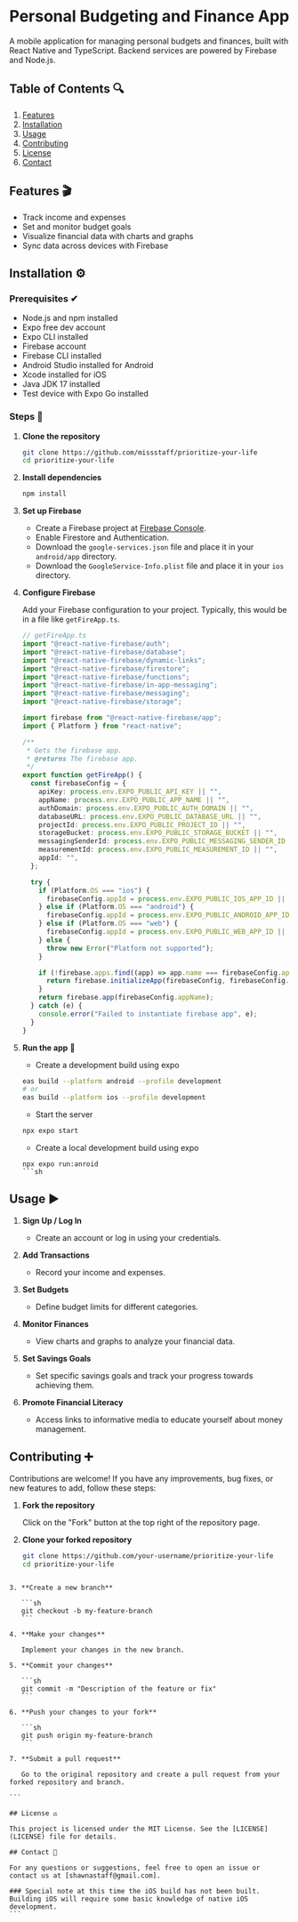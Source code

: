 # Personal Budgeting and Finance App

A mobile application for managing personal budgets and finances, built with React Native and TypeScript. Backend services are powered by Firebase and Node.js.

## Table of Contents 🔍

1. [Features](#features)
2. [Installation](#installation)
3. [Usage](#usage)
4. [Contributing](#contributing)
5. [License](#license)
6. [Contact](#contact)

## Features 🎬

- Track income and expenses
- Set and monitor budget goals
- Visualize financial data with charts and graphs
- Sync data across devices with Firebase

## Installation ⚙

### Prerequisites ✔

- Node.js and npm installed
- Expo free dev account
- Expo CLI installed
- Firebase account
- Firebase CLI installed
- Android Studio installed for Android
- Xcode installed for iOS
- Java JDK 17 installed
- Test device with Expo Go installed

### Steps 👟

1. **Clone the repository**

   ```sh
   git clone https://github.com/missstaff/prioritize-your-life
   cd prioritize-your-life
   ```

2. **Install dependencies**

   ```sh
   npm install
   ```

3. **Set up Firebase**

   - Create a Firebase project at [Firebase Console](https://console.firebase.google.com/).
   - Enable Firestore and Authentication.
   - Download the `google-services.json` file and place it in your `android/app` directory.
   - Download the `GoogleService-Info.plist` file and place it in your `ios` directory.

4. **Configure Firebase**

   Add your Firebase configuration to your project. Typically, this would be in a file like `getFireApp.ts`.

   ```typescript
   // getFireApp.ts
   import "@react-native-firebase/auth";
   import "@react-native-firebase/database";
   import "@react-native-firebase/dynamic-links";
   import "@react-native-firebase/firestore";
   import "@react-native-firebase/functions";
   import "@react-native-firebase/in-app-messaging";
   import "@react-native-firebase/messaging";
   import "@react-native-firebase/storage";

   import firebase from "@react-native-firebase/app";
   import { Platform } from "react-native";

   /**
    * Gets the firebase app.
    * @returns The firebase app.
    */
   export function getFireApp() {
     const firebaseConfig = {
       apiKey: process.env.EXPO_PUBLIC_API_KEY || "",
       appName: process.env.EXPO_PUBLIC_APP_NAME || "",
       authDomain: process.env.EXPO_PUBLIC_AUTH_DOMAIN || "",
       databaseURL: process.env.EXPO_PUBLIC_DATABASE_URL || "",
       projectId: process.env.EXPO_PUBLIC_PROJECT_ID || "",
       storageBucket: process.env.EXPO_PUBLIC_STORAGE_BUCKET || "",
       messagingSenderId: process.env.EXPO_PUBLIC_MESSAGING_SENDER_ID || "",
       measurementId: process.env.EXPO_PUBLIC_MEASUREMENT_ID || "",
       appId: "",
     };

     try {
       if (Platform.OS === "ios") {
         firebaseConfig.appId = process.env.EXPO_PUBLIC_IOS_APP_ID || "";
       } else if (Platform.OS === "android") {
         firebaseConfig.appId = process.env.EXPO_PUBLIC_ANDROID_APP_ID || "";
       } else if (Platform.OS === "web") {
         firebaseConfig.appId = process.env.EXPO_PUBLIC_WEB_APP_ID || "";
       } else {
         throw new Error("Platform not supported");
       }

       if (!firebase.apps.find((app) => app.name === firebaseConfig.appName)) {
         return firebase.initializeApp(firebaseConfig, firebaseConfig.appName);
       }
       return firebase.app(firebaseConfig.appName);
     } catch (e) {
       console.error("Failed to instantiate firebase app", e);
     }
   }
   ```

5. **Run the app** 🚀

   - Create a development build using expo

   ```sh
   eas build --platform android --profile development
   # or
   eas build --platform ios --profile development
   ```

   - Start the server

   ```sh
   npx expo start
   ```

   - Create a local development build using expo
   ```
   npx expo run:anroid
   ```sh

## Usage ▶

1. **Sign Up / Log In**

   - Create an account or log in using your credentials.

2. **Add Transactions**

   - Record your income and expenses.

3. **Set Budgets**

   - Define budget limits for different categories.

4. **Monitor Finances**

   - View charts and graphs to analyze your financial data.

5. **Set Savings Goals**

   - Set specific savings goals and track your progress towards achieving them.

6. **Promote Financial Literacy**
   - Access links to informative media to educate yourself about money management.


## Contributing ➕

Contributions are welcome! If you have any improvements, bug fixes, or new features to add, follow these steps:

1. **Fork the repository**

   Click on the "Fork" button at the top right of the repository page.

2. **Clone your forked repository**

   ```sh
   git clone https://github.com/your-username/prioritize-your-life
   cd prioritize-your-life
   ```
````

3. **Create a new branch**

   ```sh
   git checkout -b my-feature-branch
   ```

4. **Make your changes**

   Implement your changes in the new branch.

5. **Commit your changes**

   ```sh
   git commit -m "Description of the feature or fix"
   ```

6. **Push your changes to your fork**

   ```sh
   git push origin my-feature-branch
   ```

7. **Submit a pull request**

   Go to the original repository and create a pull request from your forked repository and branch.

```

## License ⚖

This project is licensed under the MIT License. See the [LICENSE](LICENSE) file for details.

## Contact 📧

For any questions or suggestions, feel free to open an issue or contact us at [shawnastaff@gmail.com].

### Special note at this time the iOS build has not been built. Building iOS will require some basic knowledge of native iOS development.
```
